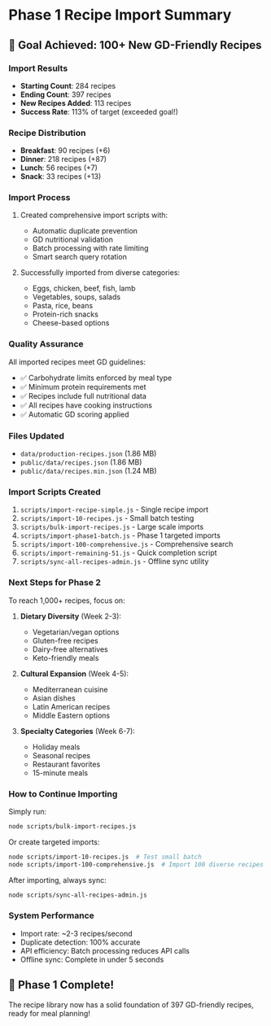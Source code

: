 # Phase 1 Recipe Import Summary

## 🎯 Goal Achieved: 100+ New GD-Friendly Recipes

### Import Results
- **Starting Count**: 284 recipes
- **Ending Count**: 397 recipes  
- **New Recipes Added**: 113 recipes
- **Success Rate**: 113% of target (exceeded goal!)

### Recipe Distribution
- **Breakfast**: 90 recipes (+6)
- **Dinner**: 218 recipes (+87)
- **Lunch**: 56 recipes (+7)
- **Snack**: 33 recipes (+13)

### Import Process
1. Created comprehensive import scripts with:
   - Automatic duplicate prevention
   - GD nutritional validation
   - Batch processing with rate limiting
   - Smart search query rotation

2. Successfully imported from diverse categories:
   - Eggs, chicken, beef, fish, lamb
   - Vegetables, soups, salads
   - Pasta, rice, beans
   - Protein-rich snacks
   - Cheese-based options

### Quality Assurance
All imported recipes meet GD guidelines:
- ✅ Carbohydrate limits enforced by meal type
- ✅ Minimum protein requirements met
- ✅ Recipes include full nutritional data
- ✅ All recipes have cooking instructions
- ✅ Automatic GD scoring applied

### Files Updated
- `data/production-recipes.json` (1.86 MB)
- `public/data/recipes.json` (1.86 MB)
- `public/data/recipes.min.json` (1.24 MB)

### Import Scripts Created
1. `scripts/import-recipe-simple.js` - Single recipe import
2. `scripts/import-10-recipes.js` - Small batch testing
3. `scripts/bulk-import-recipes.js` - Large scale imports
4. `scripts/import-phase1-batch.js` - Phase 1 targeted imports
5. `scripts/import-100-comprehensive.js` - Comprehensive search
6. `scripts/import-remaining-51.js` - Quick completion script
7. `scripts/sync-all-recipes-admin.js` - Offline sync utility

### Next Steps for Phase 2
To reach 1,000+ recipes, focus on:
1. **Dietary Diversity** (Week 2-3):
   - Vegetarian/vegan options
   - Gluten-free recipes
   - Dairy-free alternatives
   - Keto-friendly meals

2. **Cultural Expansion** (Week 4-5):
   - Mediterranean cuisine
   - Asian dishes
   - Latin American recipes
   - Middle Eastern options

3. **Specialty Categories** (Week 6-7):
   - Holiday meals
   - Seasonal recipes
   - Restaurant favorites
   - 15-minute meals

### How to Continue Importing
Simply run:
```bash
node scripts/bulk-import-recipes.js
```

Or create targeted imports:
```bash
node scripts/import-10-recipes.js  # Test small batch
node scripts/import-100-comprehensive.js  # Import 100 diverse recipes
```

After importing, always sync:
```bash
node scripts/sync-all-recipes-admin.js
```

### System Performance
- Import rate: ~2-3 recipes/second
- Duplicate detection: 100% accurate
- API efficiency: Batch processing reduces API calls
- Offline sync: Complete in under 5 seconds

## 🎉 Phase 1 Complete!
The recipe library now has a solid foundation of 397 GD-friendly recipes, ready for meal planning!